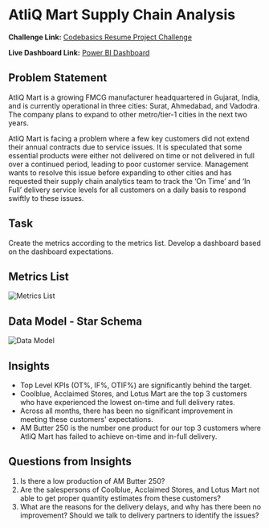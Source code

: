 # AtliQ Mart Supply Chain Analysis

**Challenge Link:** [Codebasics Resume Project Challenge](https://codebasics.io/challenge/codebasics-resume-project-challenge/5)

**Live Dashboard Link:** [Power BI Dashboard](https://app.powerbi.com/view?r=eyJrIjoiYTZmNWU1ZDUtNWNkOS00OTdiLWFhMTItNjY5ZmMyZTdmZThhIiwidCI6ImM2ZTU0OWIzLTVmNDUtNDAzMi1hYWU5LWQ0MjQ0ZGM1YjJjNCJ9)

## Problem Statement

AtliQ Mart is a growing FMCG manufacturer headquartered in Gujarat, India, and is currently operational in three cities: Surat, Ahmedabad, and Vadodra. The company plans to expand to other metro/tier-1 cities in the next two years.

AtliQ Mart is facing a problem where a few key customers did not extend their annual contracts due to service issues. It is speculated that some essential products were either not delivered on time or not delivered in full over a continued period, leading to poor customer service. Management wants to resolve this issue before expanding to other cities and has requested their supply chain analytics team to track the ‘On Time’ and ‘In Full’ delivery service levels for all customers on a daily basis to respond swiftly to these issues.

## Task

Create the metrics according to the metrics list. Develop a dashboard based on the dashboard expectations.

## Metrics List

![Metrics List](https://github.com/yashasbharadwaj1/supply-chain-analysis/assets/71028991/dad9dd73-2f74-4f21-8dbc-b5e73a145351)

## Data Model - Star Schema

![Data Model](https://github.com/yashasbharadwaj1/supply-chain-analysis/assets/71028991/58ed1e3e-f5e0-4eab-8626-90c6e6ad4ba4)

## Insights

- Top Level KPIs (OT%, IF%, OTIF%) are significantly behind the target.
- Coolblue, Acclaimed Stores, and Lotus Mart are the top 3 customers who have experienced the lowest on-time and full delivery rates.
- Across all months, there has been no significant improvement in meeting these customers' expectations.
- AM Butter 250 is the number one product for our top 3 customers where AtliQ Mart has failed to achieve on-time and in-full delivery.

## Questions from Insights

1. Is there a low production of AM Butter 250?
2. Are the salespersons of Coolblue, Acclaimed Stores, and Lotus Mart not able to get proper quantity estimates from these customers?
3. What are the reasons for the delivery delays, and why has there been no improvement? Should we talk to delivery partners to identify the issues?

